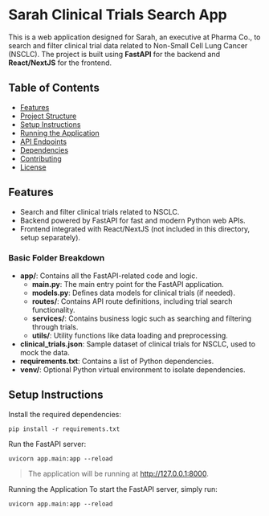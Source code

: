 # Sarah Clinical Trials Search App

This is a web application designed for Sarah, an executive at Pharma Co., to search and filter clinical trial data related to Non-Small Cell Lung Cancer (NSCLC). The project is built using **FastAPI** for the backend and **React/NextJS** for the frontend.

## Table of Contents

- [Features](#features)
- [Project Structure](#project-structure)
- [Setup Instructions](#setup-instructions)
- [Running the Application](#running-the-application)
- [API Endpoints](#api-endpoints)
- [Dependencies](#dependencies)
- [Contributing](#contributing)
- [License](#license)

## Features

- Search and filter clinical trials related to NSCLC.
- Backend powered by FastAPI for fast and modern Python web APIs.
- Frontend integrated with React/NextJS (not included in this directory, setup separately).

### Basic Folder Breakdown

- **app/**: Contains all the FastAPI-related code and logic.
  - **main.py**: The main entry point for the FastAPI application.
  - **models.py**: Defines data models for clinical trials (if needed).
  - **routes/**: Contains API route definitions, including trial search functionality.
  - **services/**: Contains business logic such as searching and filtering through trials.
  - **utils/**: Utility functions like data loading and preprocessing.
- **clinical_trials.json**: Sample dataset of clinical trials for NSCLC, used to mock the data.
- **requirements.txt**: Contains a list of Python dependencies.
- **venv/**: Optional Python virtual environment to isolate dependencies.

## Setup Instructions

Install the required dependencies:

```
pip install -r requirements.txt
```

Run the FastAPI server:

```
uvicorn app.main:app --reload
```

> The application will be running at http://127.0.0.1:8000.

Running the Application
To start the FastAPI server, simply run:

```
uvicorn app.main:app --reload
```
